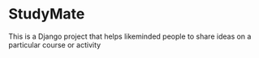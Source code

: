 # StudyMate
This is a Django project that helps likeminded people to share ideas on a particular course or activity
